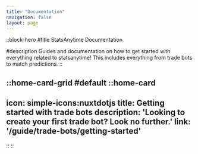 ```yaml
---
title: "Documentation"
navigation: false
layout: page
---
```


::block-hero
#title
StatsAnytime Documentation

#description
Guides and documentation on how to get started with everything related to statsanytime! This includes everything from trade bots to match predictions.
::

::home-card-grid
#default
::home-card
---
icon: simple-icons:nuxtdotjs
title: Getting started with trade bots
description: 'Looking to create your first trade bot? Look no further.'
link: '/guide/trade-bots/getting-started'
---
::
::